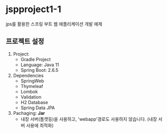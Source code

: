 # jspproject1-1
jps를 활용한 스프링 부트 웹 애플리케이션 개발 예제

## 프로젝트 설정
1. Project:
	- Gradle Project
	- Language: Java 11
	- Spring Boot: 2.6.5
2.  Dependencies
	- SpringWeb
	- Thymeleaf
	- Lombok
	- Validation
	- H2 Database
	- Spring Data JPA
3. Pachaging: **Jar**
	- 내장 서버(톰캣등)을 사용하고, 'webapp'경로도 사용하지 않습니다. (내장 서버 사용에 최적화)
